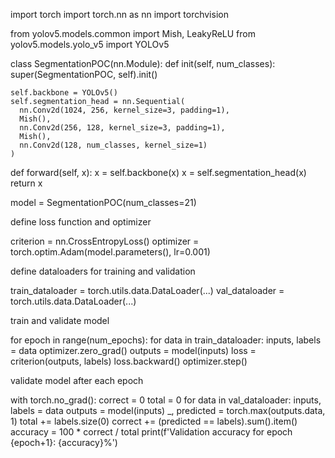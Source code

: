 import torch
import torch.nn as nn
import torchvision

from yolov5.models.common import Mish, LeakyReLU
from yolov5.models.yolo_v5 import YOLOv5

class SegmentationPOC(nn.Module):
def init(self, num_classes):
super(SegmentationPOC, self).init()

```
self.backbone = YOLOv5()
self.segmentation_head = nn.Sequential(
  nn.Conv2d(1024, 256, kernel_size=3, padding=1),
  Mish(),
  nn.Conv2d(256, 128, kernel_size=3, padding=1),
  Mish(),
  nn.Conv2d(128, num_classes, kernel_size=1)
)

```
def forward(self, x):
x = self.backbone(x)
x = self.segmentation_head(x)
return x

model = SegmentationPOC(num_classes=21)

define loss function and optimizer

criterion = nn.CrossEntropyLoss()
optimizer = torch.optim.Adam(model.parameters(), lr=0.001)

define dataloaders for training and validation

train_dataloader = torch.utils.data.DataLoader(...)
val_dataloader = torch.utils.data.DataLoader(...)

train and validate model

for epoch in range(num_epochs):
for data in train_dataloader:
inputs, labels = data
optimizer.zero_grad()
outputs = model(inputs)
loss = criterion(outputs, labels)
loss.backward()
optimizer.step()

validate model after each epoch

with torch.no_grad():
correct = 0
total = 0
for data in val_dataloader:
inputs, labels = data
outputs = model(inputs)
_, predicted = torch.max(outputs.data, 1)
total += labels.size(0)
correct += (predicted == labels).sum().item()
accuracy = 100 * correct / total
print(f'Validation accuracy for epoch {epoch+1}: {accuracy}%')
